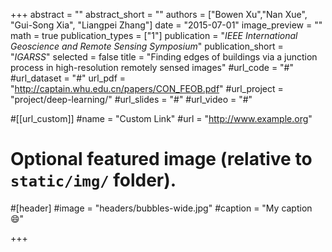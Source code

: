 +++
abstract = ""
abstract_short = ""
authors = ["Bowen Xu","Nan Xue", "Gui-Song Xia", "Liangpei Zhang"]
date = "2015-07-01"
image_preview = ""
math = true
publication_types = ["1"]
publication = "*IEEE International Geoscience and Remote Sensing Symposium*"
publication_short = "*IGARSS*"
selected = false
title = "Finding edges of buildings via a junction process in high-resolution remotely sensed images"
#url_code = "#"
#url_dataset = "#"
url_pdf = "http://captain.whu.edu.cn/papers/CON_FEOB.pdf"
#url_project = "project/deep-learning/"
#url_slides = "#"
#url_video = "#"

#[[url_custom]]
#name = "Custom Link"
#url = "http://www.example.org"

# Optional featured image (relative to `static/img/` folder).
#[header]
#image = "headers/bubbles-wide.jpg"
#caption = "My caption :smile:"

+++
